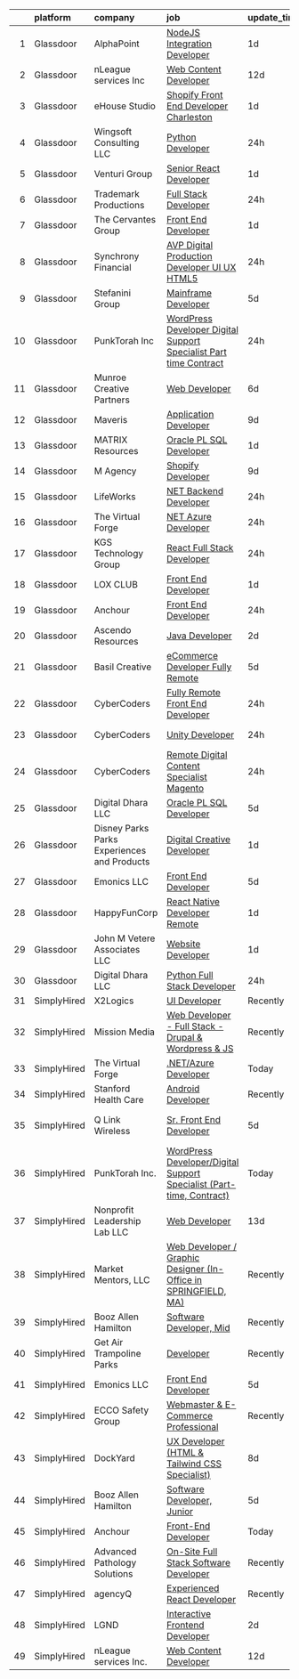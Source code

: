 

|    | platform    | company                                      | job                                                                                                                                                                                                                                                                                                                                                                                                                                                                                                                                                                                                                                                                                                                                                                                                                                                                                                                                                                                                                                                                                                                                                                                                                                                                                                                                                                                                                                                                                                                                                                                                                                                | update_time   | location                    |
|---:|:------------|:---------------------------------------------|:---------------------------------------------------------------------------------------------------------------------------------------------------------------------------------------------------------------------------------------------------------------------------------------------------------------------------------------------------------------------------------------------------------------------------------------------------------------------------------------------------------------------------------------------------------------------------------------------------------------------------------------------------------------------------------------------------------------------------------------------------------------------------------------------------------------------------------------------------------------------------------------------------------------------------------------------------------------------------------------------------------------------------------------------------------------------------------------------------------------------------------------------------------------------------------------------------------------------------------------------------------------------------------------------------------------------------------------------------------------------------------------------------------------------------------------------------------------------------------------------------------------------------------------------------------------------------------------------------------------------------------------------------|:--------------|:----------------------------|
|  1 | Glassdoor   | AlphaPoint                                   | [NodeJS Integration Developer](https://www.glassdoor.com/partner/jobListing.htm?pos=130&ao=1136043&s=58&guid=000001816b42eddf96127b65b538285f&src=GD_JOB_AD&t=SR&vt=w&ea=1&cs=1_1fa65f7e&cb=1655361957713&jobListingId=1007940980964&jrtk=3-0-1g5lk5rgbqt5v801-1g5lk5rgpg2du801-7e4662838b2aec42-)                                                                                                                                                                                                                                                                                                                                                                                                                                                                                                                                                                                                                                                                                                                                                                                                                                                                                                                                                                                                                                                                                                                                                                                                                                                                                                                                                 | 1d            | Remote                      |
|  2 | Glassdoor   | nLeague services Inc                         | [Web Content Developer](https://www.glassdoor.com/partner/jobListing.htm?pos=128&ao=1136043&s=58&guid=000001816b42eddf96127b65b538285f&src=GD_JOB_AD&t=SR&vt=w&ea=1&cs=1_8b9bbe18&cb=1655361957712&jobListingId=1007916576869&jrtk=3-0-1g5lk5rgbqt5v801-1g5lk5rgpg2du801-df2d8b73c28e92ba-)                                                                                                                                                                                                                                                                                                                                                                                                                                                                                                                                                                                                                                                                                                                                                                                                                                                                                                                                                                                                                                                                                                                                                                                                                                                                                                                                                        | 12d           | Atlanta, GA                 |
|  3 | Glassdoor   | eHouse Studio                                | [Shopify Front End Developer Charleston](https://www.glassdoor.com/partner/jobListing.htm?pos=118&ao=1136043&s=58&guid=000001816b42eddf96127b65b538285f&src=GD_JOB_AD&t=SR&vt=w&ea=1&cs=1_18bedaaf&cb=1655361957711&jobListingId=1007939931841&jrtk=3-0-1g5lk5rgbqt5v801-1g5lk5rgpg2du801-db779a6de477b033-)                                                                                                                                                                                                                                                                                                                                                                                                                                                                                                                                                                                                                                                                                                                                                                                                                                                                                                                                                                                                                                                                                                                                                                                                                                                                                                                                       | 1d            | Remote                      |
|  4 | Glassdoor   | Wingsoft Consulting LLC                      | [Python Developer](https://www.glassdoor.com/partner/jobListing.htm?pos=117&ao=1136043&s=58&guid=000001816b42eddf96127b65b538285f&src=GD_JOB_AD&t=SR&vt=w&ea=1&cs=1_81388cc2&cb=1655361957711&jobListingId=1007941851377&jrtk=3-0-1g5lk5rgbqt5v801-1g5lk5rgpg2du801-045d15769eef6980-)                                                                                                                                                                                                                                                                                                                                                                                                                                                                                                                                                                                                                                                                                                                                                                                                                                                                                                                                                                                                                                                                                                                                                                                                                                                                                                                                                             | 24h           | Remote                      |
|  5 | Glassdoor   | Venturi Group                                | [Senior React Developer](https://www.glassdoor.com/partner/jobListing.htm?pos=107&ao=1110586&s=58&guid=000001816b42eddf96127b65b538285f&src=GD_JOB_AD&t=SR&vt=w&ea=1&cs=1_af8586da&cb=1655361957710&jobListingId=1007939772953&cpc=4F748F1840550ABC&jrtk=3-0-1g5lk5rgbqt5v801-1g5lk5rgpg2du801-dffac9d3ad9aacc7--6NYlbfkN0DiMBqcaSMT8lrn_viPgFID_2aewekq0duxyJS2DdWDl7H5d8vip-1ADjbyxy_V_dRYA32gdW0IZKs4ejqUx98Pvf5ngpE-00ixICaQ9eiAPNOMQvpjH3ePxQRL9kZ0oWjH5F_Xg5rw8M3dnxzXJKquAaZAmjA6bMxYVtwHswhdow_hEHI8OvDS4B4Q_hXe9OW1lqheuNilAxT3HZKnyTlwQDq0rMCLH3VmSDPIqrPwxBzePmG6tnMKG2KIZv9GY1tLCz7S2lkHBDJNQ48iHt9pLRqnPLupyqrHrtJf5ETs5hq40KTVp73sHcSerFOwbAYs7lIRFIkhyA7p9-hbHCHBAdxcsftLRIpxUvk8Hk8BdcpTIJt3Wi6o_6b8W72wFWtqVw8sS2EKAxoHxqWwpvRZX5Bh2namr6F_fLSmbmTqHrr6phJXjMbiiMpwRogutCPMsxGsCwOjMgON0laQ4ZyG8lcbBUzOWvvcvATBWdXeXUvQnC7iFMYFX1zm1rvxVY9-Sg18Cn9Dtw%3D%3D)                                                                                                                                                                                                                                                                                                                                                                                                                                                                                                                                                                                                                                                                                                                                                                      | 1d            | Remote                      |
|  6 | Glassdoor   | Trademark Productions                        | [Full Stack Developer](https://www.glassdoor.com/partner/jobListing.htm?pos=102&ao=1110586&s=58&guid=000001816b42eddf96127b65b538285f&src=GD_JOB_AD&t=SR&vt=w&ea=1&cs=1_a94c80e4&cb=1655361957709&jobListingId=1007942423943&cpc=7095061949A44974&jrtk=3-0-1g5lk5rgbqt5v801-1g5lk5rgpg2du801-67f85a00f70739a5--6NYlbfkN0B4CTDbt7Zn41iKpujQ2awVwoTLYCcRKVTqq11-nwU-kyizyaHZBSQxKbGY7r28z-FQDXAJvGIJR7ZY3DL6SMWnXyQ0CYtqc9IeHYo4YXOxjRucYTSIb_UTgOL7tV4BKwustU-COl5lNHDYVcAynuICiZHYgLTOh2tzOJxrBruWI3jmXnFl9X_lO3P4a9Eq1_U5QLlB6fe_6xQQbIgUH0D143IHQsOi2aF2MqwQxeTZWMKM2TvmkYVJf3v8v11rJfz1cdG1w8orLYrEihTk0RVleDECClgU_ndetGGiwcouCzAhyqnPNvnMqwnyjvKphiG6nuHlk0-1gP9iJymL2iGCCz_BMGe8bUJv7x1TMjnnR1-Td0WT7qrz7DPZoxXrEeOyit8tD4ySge0CttyLb4Q2n4PIB3VhV1E3lWBP4gn-rKTShI_wu8jUdv2_-tRqgU52Ep__71e3l8hgnQveImanRGEcjOIVRB3qleBbGckyuOPfqjLZUOTrfTEu1BkugFPhi3SE51M4cg%3D%3D)                                                                                                                                                                                                                                                                                                                                                                                                                                                                                                                                                                                                                                                                                                                                                                        | 24h           | Remote                      |
|  7 | Glassdoor   | The Cervantes Group                          | [Front End Developer](https://www.glassdoor.com/partner/jobListing.htm?pos=119&ao=1136043&s=58&guid=000001816b42eddf96127b65b538285f&src=GD_JOB_AD&t=SR&vt=w&ea=1&cs=1_66f20d0e&cb=1655361957711&jobListingId=1007939663906&jrtk=3-0-1g5lk5rgbqt5v801-1g5lk5rgpg2du801-35984f122aa17018-)                                                                                                                                                                                                                                                                                                                                                                                                                                                                                                                                                                                                                                                                                                                                                                                                                                                                                                                                                                                                                                                                                                                                                                                                                                                                                                                                                          | 1d            | San Juan, PR                |
|  8 | Glassdoor   | Synchrony Financial                          | [AVP  Digital Production Developer  UI UX HTML5](https://www.glassdoor.com/partner/jobListing.htm?pos=103&ao=1110586&s=58&guid=000001816b42eddf96127b65b538285f&src=GD_JOB_AD&t=SR&vt=w&cs=1_c32db38a&cb=1655361957709&jobListingId=1007942047981&cpc=C63BD00756FD6F58&jrtk=3-0-1g5lk5rgbqt5v801-1g5lk5rgpg2du801-33e56d2d56655581--6NYlbfkN0CZG6bN9ZaS7H2eqWBwsQ2GS98cHcHTG0eJFlxnPWv_gX1F6BWyKIs4Liv7UGXuRoTxGsJTQPYoeKHZfQJ1wLZadbnx-qFn7GOzzupUVdS-gjxnizjZj6Nvh47uDEDWT6amhbK90WWZ64TUNlDS0Bnz2o-iB4f_IYBXSX5sjKKtF6hV0Fn4Q_b1QMioIvxWbJx7OtQNm3wRGjBb1L6seX4szWBSPg6WvJTvmpck-DTMpiJg735XIMA1vlmC118sHfToazSrqLu9OvfhIzjLtRyYJzrMRjwIfuDbFTkIlRElFLH6QdH9NJJPViFfk1a0xSpo0A_ZFi034dZdp-nXpgM_IHiIbODiuiYzdHmzeQaL-tj99l3MQyE2I6rZ_hskO9zQ8rt-XHCKwgbPcgYzh8uFNsSquKX8VuVkFiUVAKIY-ebFDGaqpYc1UiETphmEz6iyfVHAALf-WkVg0oTeADXJyVv1J72XoCvjMEwzCic-hvHtQ_EK9Mb78APQErbQMKwFQWhYqNJSm8cUOxbjsic2RMcCzvBgCp7VkcWvbKt4_rkFVnrENRotYRCMjLOrdUcXZTX3FCTD1XwVwTMGqOk49ioHgZYpixyPUhdEF8JzV3GRKQojOq2TueBBpaU3ZK1Civ0v7-ay5IyYoiZDfGlynr15_vgaGv3y_xr-MwNCAnZyhXtb9HSRZpouiMa00lHvvMVeDuolX-EW54xWLHPEzvLOGnpP7zf_OXoZRdh5CLBtBwwoqQvjyNRuWUDPTKYuEQwMgAMW4yro9L_Nns67Q9c1xzLkBI8cL98rVqccmNaWsZZ0gKLFlVwfQyYMw6DSy2QUcc4v4CRPA_kN_xqtugG3th-y7Q7V-M1MCm3PzzJUIl-vmrUjSTfXnTewYUw_38cVKj38zU5SZ5tpw44UzlJf6vzdrMZc6NIy_aVfpfLGFudBXvnvfEkks-BmKaoTAEOAaTxZJSh4OdPKn7f7Qr_afxdmS9gwQhUg4dnTwn4f0bbGmZVrIxpHf4TQhBFzcw4N_4taB3gKSpNzYhGFXdPtuZvy6ZFWcpoio34AzV1naCH_otBc7kuyeTosygfz2cBoU4WogaxKf_hHYsrhc3XNBL3g2zeYSE3enmaVankrsHq0yPgM2l45a-NEz4qYcHj0Ik8v24zoZApZg13DmsTIWy3Q5tl7Zsk_IAF5S74WJIKngI92ptaPzW5dYlvvW-j6ZQ6w8-CfnBLVGEBTgD0Ing1Wi5w%3D) | 24h           | Charlotte, NC               |
|  9 | Glassdoor   | Stefanini Group                              | [Mainframe Developer](https://www.glassdoor.com/partner/jobListing.htm?pos=116&ao=1136043&s=58&guid=000001816b42eddf96127b65b538285f&src=GD_JOB_AD&t=SR&vt=w&ea=1&cs=1_6a9c146a&cb=1655361957711&jobListingId=1007931559954&jrtk=3-0-1g5lk5rgbqt5v801-1g5lk5rgpg2du801-c94d3eb64bb261b0-)                                                                                                                                                                                                                                                                                                                                                                                                                                                                                                                                                                                                                                                                                                                                                                                                                                                                                                                                                                                                                                                                                                                                                                                                                                                                                                                                                          | 5d            | Remote                      |
| 10 | Glassdoor   | PunkTorah Inc                                | [WordPress Developer Digital Support Specialist  Part time  Contract ](https://www.glassdoor.com/partner/jobListing.htm?pos=121&ao=1136043&s=58&guid=000001816b42eddf96127b65b538285f&src=GD_JOB_AD&t=SR&vt=w&ea=1&cs=1_079e0e1b&cb=1655361957712&jobListingId=1007943282504&jrtk=3-0-1g5lk5rgbqt5v801-1g5lk5rgpg2du801-85c5a607aaee7d83-)                                                                                                                                                                                                                                                                                                                                                                                                                                                                                                                                                                                                                                                                                                                                                                                                                                                                                                                                                                                                                                                                                                                                                                                                                                                                                                         | 24h           | Remote                      |
| 11 | Glassdoor   | Munroe Creative Partners                     | [Web Developer](https://www.glassdoor.com/partner/jobListing.htm?pos=108&ao=1110586&s=58&guid=000001816b42eddf96127b65b538285f&src=GD_JOB_AD&t=SR&vt=w&ea=1&cs=1_06007768&cb=1655361957710&jobListingId=1007929626893&cpc=8795CF9063CD573D&jrtk=3-0-1g5lk5rgbqt5v801-1g5lk5rgpg2du801-6bd9434d809ec289--6NYlbfkN0DH7t-AyvkdfKxkOQCK0CMJ_9WeUHIfPMXF4iXr7oK8MDK-MaJugH_-uubS7qimqY15aQLKiHih6LT7_IoqhcbsZiQM57nGfurucfFy3xZEta1297TTDH32fGTeuS1Pb2ulE5Q-9IoBHsas7aKM1Kce6HQ7dEUsVZ3NktwzXDRbpdx5M7_CcDHu7sX_aXXZynartwyYLUVsxNZ6UAWXH_fZsbXaeY_FZMS0L3YszeN0apMAdkJHnzLtv8d6cYHuKXEhInkONMTAra2IabN7WOkSo3CwMclxq_zQdE4dd7eynlK2vWXjQIdAdNqB4DyqfG8TqGXbLCFPcT7X8_Jg5dE6uAS4tZJBWR3NffDcT-vC7oqVsWHICYYdIZqfF1aUJWbf1ZCLNk-0iyBrGYHlvXLP6x_PYlANZP3a_Qc-axQV2DpGsn98k6Cqy2FA1rCtrXIi_5RcLL_vd1ttsbHTtbIrZxxB5UPYOmPBFzIRBN72vw%3D%3D)                                                                                                                                                                                                                                                                                                                                                                                                                                                                                                                                                                                                                                                                                                                                                                                                               | 6d            | Remote                      |
| 12 | Glassdoor   | Maveris                                      | [Application Developer](https://www.glassdoor.com/partner/jobListing.htm?pos=101&ao=1110586&s=58&guid=000001816b42eddf96127b65b538285f&src=GD_JOB_AD&t=SR&vt=w&ea=1&cs=1_169fce4f&cb=1655361957709&jobListingId=1007921596088&cpc=496C5EE6B32F83EE&jrtk=3-0-1g5lk5rgbqt5v801-1g5lk5rgpg2du801-b29a2ce0c6953068--6NYlbfkN0Cv5gy3hIuedu5wEbWgvJ4kgo_-gZevX9aj0Q_9PtXmzKp-7I191VKp8sKuH2ekPBDmAs-rIm7mnKpu0abTBwqCT4JiBpjNC_fr-6DpI1WFF59a-2ghqscKpfHGLCFo--yEoLUsKzP9uo8iFkjn_iwqlG4KT_pJTpZi4Cxs6D5hcj-GhxAQH61iaQ-xI4lEdAhJskfZr_eZIFZPoKy1aTjGcbqtYBLE4XB0Yme3N9NJ8ichkLqcp2PjwzV43_nHzTZxIfZUXzJ6YbW-udul0VLDiUDOeUb6xWBLSAyGMcsI_m4xa9tuuLLEF8IuSECun_xpRYNtFpp9kXfDm2J6Z9tr7iAJ9WAekn7Am9oOGTydn3bZyGrJPAI7BJzWtwvGwDK5cxuZEtaZnjYEqJ71xtR6wk0VtOPRsezZWjnk-5CK4be0wFucj0pwobstHN4MVXdGCuEJwO9Fd4r4tG-HpxqS-7aoxFs8FDE%3D)                                                                                                                                                                                                                                                                                                                                                                                                                                                                                                                                                                                                                                                                                                                                                                                                                     | 9d            | Remote                      |
| 13 | Glassdoor   | MATRIX Resources                             | [Oracle   PL SQL Developer](https://www.glassdoor.com/partner/jobListing.htm?pos=112&ao=1110586&s=58&guid=000001816b42eddf96127b65b538285f&src=GD_JOB_AD&t=SR&vt=w&ea=1&cs=1_0cb2be61&cb=1655361957711&jobListingId=1007940971136&cpc=FAE5E775D180B2FB&jrtk=3-0-1g5lk5rgbqt5v801-1g5lk5rgpg2du801-7a66034e641b4d99--6NYlbfkN0De5ppvndiyxA0pMSLQzOe_j9Mra0KF_8EhxTxOKXtZIfhM20E97mGJ6rqAxbACvL8xwhaP487VSm5yzfuEyoNso2geznAx-Jywi8udn2kf-aV-reuCBv8z2SXDGofLnhn_Qe_hP7lYW2qgmI94bOOO_JUTsGPMKZkjn3NuRAbg8xt1Hem4z0J8RAYn-FTELtGFXm8s0YZAhGUXbpZVv4nTs9d72IEceQf5FkcEexxYrdYefdrZfM2v9fzGhrF_9VkA42PjyF66N-WR3NVMq3VqR88CK7eyMZeikhoXg4Yh_93bOWstKW8wM60fPjCPQAfrocshbsv2D41kTIXV9wmxYjme3C2OWz9EuPEddWWRbtExF2734hrPMCC2Ec5RhvUhf4EIVSKyPhPKbhX7LctO6VjzdWi0kR6DFtoN0wcsiANCzPdO339K8_8WxdHyFuQBdiIlN3Sq3GS6hEW_POldrHUY9MpZ5h_cFEPVYnUSL4blK_CPd75z1wSaFuXvA7fnoand2sjhjihc0R9-QsJGtVJvb8esPrYM7BYm4iHLeA%3D%3D)                                                                                                                                                                                                                                                                                                                                                                                                                                                                                                                                                                                                                                                                                                                                   | 1d            | Phoenix, AZ                 |
| 14 | Glassdoor   | M Agency                                     | [Shopify Developer](https://www.glassdoor.com/partner/jobListing.htm?pos=124&ao=1136043&s=58&guid=000001816b42eddf96127b65b538285f&src=GD_JOB_AD&t=SR&vt=w&ea=1&cs=1_1511a230&cb=1655361957712&jobListingId=1007921144544&jrtk=3-0-1g5lk5rgbqt5v801-1g5lk5rgpg2du801-f8992ff1960ade37-)                                                                                                                                                                                                                                                                                                                                                                                                                                                                                                                                                                                                                                                                                                                                                                                                                                                                                                                                                                                                                                                                                                                                                                                                                                                                                                                                                            | 9d            | Remote                      |
| 15 | Glassdoor   | LifeWorks                                    | [ NET Backend Developer](https://www.glassdoor.com/partner/jobListing.htm?pos=104&ao=1110586&s=58&guid=000001816b42eddf96127b65b538285f&src=GD_JOB_AD&t=SR&vt=w&cs=1_a89b852d&cb=1655361957710&jobListingId=1007942257316&cpc=FA84DF7EA1EC2398&jrtk=3-0-1g5lk5rgbqt5v801-1g5lk5rgpg2du801-0260d8ccbec87158--6NYlbfkN0DLmrqCN2v1TO8im94Z8ijjg5B0bygWI38WyDDoeOWhaQvk6bM5zeSyQrwlZm0cpZDwTaFG5QnJ_b8kdCXuDAmo2NWfhgTvcmYkuzWHAZhm8u9YscSVhXwHoz276pvfeBwyRlJeLAkg_7dyPAtwC-oQzRZ-T6c7AiLw4DTt2YoSrRyF9GN1bSTqrCsQ0EZvGukxcGa2IJURBmsE24fRsj5CzOcayHwH2jsye179vH2CeO5Jj6WHxMWOmFYBLYYTweTA1K6pUra2qbOs574VPNFxfwC_kdgzPI1eJilYFNUdlqL0T5HU_YgAp71KK4OgtiL-7kmx7CFcFJO4TudM74vBDfbUuUKb1OT9IGvpxz6sddaImRQ6qP4uhpLQZ68J8A3HaSTziPhj4zjvtuA47j8yujkefZQAfFsOO6oANuxEQDvkzN9QocmmssKD-NP8LfdtxYCmEZ8yblCWtDaqEFRc1UDVr8ziN4UwDILGM1WjSr0u_OMpP3_yxroIB5wubWTSvAqRABBSkXxh0AFl3-vtFJj5brE8HkEVGqoWMOztkA%3D%3D)                                                                                                                                                                                                                                                                                                                                                                                                                                                                                                                                                                                                                                                                                                                                           | 24h           | Remote                      |
| 16 | Glassdoor   | The Virtual Forge                            | [ NET Azure Developer](https://www.glassdoor.com/partner/jobListing.htm?pos=115&ao=1136043&s=58&guid=000001816b42eddf96127b65b538285f&src=GD_JOB_AD&t=SR&vt=w&ea=1&cs=1_fa247dcf&cb=1655361957711&jobListingId=1007942039817&jrtk=3-0-1g5lk5rgbqt5v801-1g5lk5rgpg2du801-56cbc97452acc211-)                                                                                                                                                                                                                                                                                                                                                                                                                                                                                                                                                                                                                                                                                                                                                                                                                                                                                                                                                                                                                                                                                                                                                                                                                                                                                                                                                         | 24h           | Remote                      |
| 17 | Glassdoor   | KGS Technology Group                         | [React Full Stack Developer](https://www.glassdoor.com/partner/jobListing.htm?pos=123&ao=1136043&s=58&guid=000001816b42eddf96127b65b538285f&src=GD_JOB_AD&t=SR&vt=w&ea=1&cs=1_fca08e70&cb=1655361957712&jobListingId=1007942813004&jrtk=3-0-1g5lk5rgbqt5v801-1g5lk5rgpg2du801-3e6e54ca0cccc455-)                                                                                                                                                                                                                                                                                                                                                                                                                                                                                                                                                                                                                                                                                                                                                                                                                                                                                                                                                                                                                                                                                                                                                                                                                                                                                                                                                   | 24h           | Remote                      |
| 18 | Glassdoor   | LOX CLUB                                     | [Front End Developer](https://www.glassdoor.com/partner/jobListing.htm?pos=122&ao=1136043&s=58&guid=000001816b42eddf96127b65b538285f&src=GD_JOB_AD&t=SR&vt=w&ea=1&cs=1_ff418d3a&cb=1655361957712&jobListingId=1007940035744&jrtk=3-0-1g5lk5rgbqt5v801-1g5lk5rgpg2du801-8f59bd48b9de2ad1-)                                                                                                                                                                                                                                                                                                                                                                                                                                                                                                                                                                                                                                                                                                                                                                                                                                                                                                                                                                                                                                                                                                                                                                                                                                                                                                                                                          | 1d            | Remote                      |
| 19 | Glassdoor   | Anchour                                      | [Front End Developer](https://www.glassdoor.com/partner/jobListing.htm?pos=120&ao=1136043&s=58&guid=000001816b42eddf96127b65b538285f&src=GD_JOB_AD&t=SR&vt=w&ea=1&cs=1_431fbe9a&cb=1655361957712&jobListingId=1007943168896&jrtk=3-0-1g5lk5rgbqt5v801-1g5lk5rgpg2du801-b3535972b6e024af-)                                                                                                                                                                                                                                                                                                                                                                                                                                                                                                                                                                                                                                                                                                                                                                                                                                                                                                                                                                                                                                                                                                                                                                                                                                                                                                                                                          | 24h           | Remote                      |
| 20 | Glassdoor   | Ascendo Resources                            | [Java Developer](https://www.glassdoor.com/partner/jobListing.htm?pos=113&ao=1110586&s=58&guid=000001816b42eddf96127b65b538285f&src=GD_JOB_AD&t=SR&vt=w&ea=1&cs=1_64738599&cb=1655361957711&jobListingId=1007936017388&cpc=9908D8D4413DBB8A&jrtk=3-0-1g5lk5rgbqt5v801-1g5lk5rgpg2du801-2aded52bfbbb85b7--6NYlbfkN0Cnp95dEus6hpwNZzYO14T2JYXzT_gSfUX9Wy6PXUfQDVZYN6X8R849vZqWAe8P14TICgnST8vhNT7HfuDrFSW9MdpCVJzd1mmWRjWJC_KteTxNKKT1GPTDL7LUuZsbmBnYkCk3Nr5RWnqb8o0A4h1PTS5OnuF5u7Gkqrk6Gmx5pLMdyQDOyQnDpBl4hvD2tZWzK9L9WOovsQJ2ZdSi_FLisq6NxwTBBSKR6VC4uh-TyZ0-OOkZn-vLlkNFvTrSm1LigNPxvp_S6Ws6FyOI6NTeaTBFBvMEcq6Gp901CuhL8rYY18nzyiLCrKX49V3LBTYM7XKqqUzJLfPZyzw-D90tNtNRxWOwcf14cQLGNbRdyM0FNDlqSAHvhj1ZGubN6QVzXR7Hqj1O9agZG3WOyTzPcB2zifKRV95EyP_8XuQ9VykZoxjvZduxodhkOLWq39cRbwvLxqqk7ivjFheUNzXGTCr_lt9g2VH6BVkt6vNf98flznSCvxg4RXPv_nCJ_dw%3D)                                                                                                                                                                                                                                                                                                                                                                                                                                                                                                                                                                                                                                                                                                                                                                                            | 2d            | Remote                      |
| 21 | Glassdoor   | Basil Creative                               | [eCommerce Developer  Fully Remote ](https://www.glassdoor.com/partner/jobListing.htm?pos=129&ao=1136043&s=58&guid=000001816b42eddf96127b65b538285f&src=GD_JOB_AD&t=SR&vt=w&ea=1&cs=1_712e5472&cb=1655361957712&jobListingId=1007932110288&jrtk=3-0-1g5lk5rgbqt5v801-1g5lk5rgpg2du801-3d7e94fb4f6ec0a8-)                                                                                                                                                                                                                                                                                                                                                                                                                                                                                                                                                                                                                                                                                                                                                                                                                                                                                                                                                                                                                                                                                                                                                                                                                                                                                                                                           | 5d            | Remote                      |
| 22 | Glassdoor   | CyberCoders                                  | [Fully Remote Front End Developer](https://www.glassdoor.com/partner/jobListing.htm?pos=111&ao=1110586&s=58&guid=000001816b42eddf96127b65b538285f&src=GD_JOB_AD&t=SR&vt=w&cs=1_e3b5c0de&cb=1655361957710&jobListingId=1007941925418&cpc=B076152010A3B66C&jrtk=3-0-1g5lk5rgbqt5v801-1g5lk5rgpg2du801-5f476ccb6b012299--6NYlbfkN0CpFJQzrgRR8WqXWK1qKKEqALWJw739KlKqr2H-MSI4eoBlI4EFrmor2FYZMP3muM20aj7yI-olFhZRvgEMhB5EFySIVUooFeUwfvqM8izsQ1nofYK6QQHoeFfolozdwbQvqQXFyCNqZGdBmc8h2T8n2r2MSi0UwrO7uwlDy9_X36BmJ64Ug0XDmA-3F0yuzOpt5-6jlQdxmHUriDsf2mBIDc5CjP6RWHIY2EONqXyUO5STLqFbfKRXNrX2TIDGgh_TGnrBBha7uUvduieETIKR9fm4B79NMCg3pKh3_aB2ZRyIfjY-8lhNtAKTkFRQol6J-pb3NO0_iPEq1deH5RIYJCY0fyRBRBZLlNWHGaColXE2AHuzl10BeJtaON06xRqu4HOAL7rcM2Wtc0BUpF8rWiGujTBX5EWqFd0m8Ct2OZeZDzYL9O8jxAKGRONtTL69WfHspR3zh0DcFlEdlXwGT-PHBemObiQF9L_-uuVx2fpTi_NpzmA9Nrhv3ln3PIEg_QEMqFL8Ke4FV5pZzDMAcrnnrnDfIDERAZHVPdQrzW1mh_PlKCMIFjiEiqDg--0xxXP5-yTe1HJxH-QjJK1S4DXmvLGaN_zAraTEXBsL9Y4fhwxqfSGGudB4B89WuZDd6oibt2p02LokwPGp9fQst4nMp94-KA7a0h-UGUT7MmfSI52j8d4OTuKdRq2DPH9oFoCeLzkX9gyftHZtxYvkVhaeyiySGzJatfoW2U0Gb75-PLDuUTWTGBbQintPxXHxMYGFzEVINok5epB4-NitssIbNiB76FE5dm_y6gXDDuMNsk6lbJVQ1CU7L-mvW2CRx_HCeNPlPuKyYChqoAbmgAsBhqelqNGLECBFMuHoo45k9IIZ936oQn-vLq7hc0IESuDM_hDgZ7QON_aLF_8LNlF1WfKufshlCol9B_o7Pg9SRU9kIL4bijomx6RLNNJyLm-otxBCc0WVRS2pwa7BfnsVSwh_fPqPh8-XGICM9Q%3D%3D)                                                                                                                                                                                                                                                                 | 24h           | Los Angeles, CA             |
| 23 | Glassdoor   | CyberCoders                                  | [Unity Developer](https://www.glassdoor.com/partner/jobListing.htm?pos=109&ao=1110586&s=58&guid=000001816b42eddf96127b65b538285f&src=GD_JOB_AD&t=SR&vt=w&cs=1_480d7fbf&cb=1655361957710&jobListingId=1007941926293&cpc=A65DF3A704A48F9B&jrtk=3-0-1g5lk5rgbqt5v801-1g5lk5rgpg2du801-37504b0d2092bc42--6NYlbfkN0CpFJQzrgRR8WqXWK1qKKEqALWJw739KlKqr2H-MSI4eoBlI4EFrmor2FYZMP3muM20aj7yI-olFt3h67xPqOH4EEavcNzicfy5fBc-xOH4cahpTaDwSOSP1PPlu2FPrU9HCCcYnhvrNhmuYSJepN3beDSYriiKyAsq7ylO_04Tnb5ATOVaFigHSoxxKQWQVCPruaCArl4qSgn1J8MMUeyhmocfqi74hc_OqZFBNOH9MY1oBDng_Xc_MTHw1nFWXu7vYW_Ih8vxGIPKOdKnrDwhJ9jW9e9sJVKqUQh3brDA88gmWeii_i2Ai2z4tg-1P1v94h1HMz1mdlK0rvLxfIcZazUNC0EtI5J-JO4q_mEO8ps1ihxcemMgmViygMRmxL3d2bU5EIwYdTNYJy1oYFWYPGIy4O33ygqSgbcXytPojwSewbQVF3tEZm6H9Zvley61IwcpnHgKXogHujsFOS-CQ1x_qx96s9ee-Nuc-VnggfABamIaYRkzj3xhc1EPoC1OC9FZPYrbC-wjv8NyDIAY3OxxF_5lpNS5QGyiazVugfM4g92xBsxZ4rkxGnbKTryv59MPsTweVvNm9UMuGBNVHvtOMzbEzWHmam6sOn_DGO-xSAiWn4XItlt0WfhQZ4VdBfUHH4n6EXawAokdEvPVL0xATNfMVspaWonfAdyfTR8TXpk0cNAxwrNlLJEAlkmVlTUngVB49B6pIuPJLTNvae2U8i9Ebkef5wPLGvRm2eoqtB08aFY1RMLR63_1XPsvAEtFC3157IvcOuKmTU9BU_4RWl0ke8gq2kgNTWAlGMBCh9Q74wvbIGFaccisixqsMEhxKUehP9Xq6X6mv-aWYc1zIfnYNC3IBDznscfyGQ5yJyBqKmpNgGhaRRpk_a9Rel0Bb2USaCMYaOc8RZHk-b2mVV6PunA6g0jwZc31-N-YRW7XUCWQqATdwc5kB5Z2662YIfi49sanA88S99H7OCckqoKuLoS1tcLgBfIe4g%3D%3D)                                                                                                                                                                                                                                                                                  | 24h           | West Palm Beach, FL         |
| 24 | Glassdoor   | CyberCoders                                  | [Remote Digital Content Specialist   Magento](https://www.glassdoor.com/partner/jobListing.htm?pos=110&ao=1110586&s=58&guid=000001816b42eddf96127b65b538285f&src=GD_JOB_AD&t=SR&vt=w&cs=1_27444117&cb=1655361957710&jobListingId=1007941925491&cpc=A65DF3A704A48F9B&jrtk=3-0-1g5lk5rgbqt5v801-1g5lk5rgpg2du801-86c92b34c64adea1--6NYlbfkN0CpFJQzrgRR8WqXWK1qKKEqALWJw739KlKqr2H-MSI4eoBlI4EFrmor2FYZMP3muM20aj7yI-olFqTLivTiKcY8pnh8yu9ge7HKZjY8wYOZhqVfPgY6pyudInT5gWYoRuSy5CZrGNTytehnbI-2a17RjSMf6akM_Ha4YncK80hvAfAsQ0YMfHeMhrFkuG7MVLoOly_knBxR-P_vxGyqZtCQCzccm_qLORu3opK7zexkhoiWFOEcqPjdcxHHnw2_uQE2Z-sdUr9WVoAwiU2AZveOdj9BsPFe6Jad547pDhCdg3GwMKNgKL5IbGWJq-1e3U-M75bDZm-WtOgaQtlhB0WVBcBLA_wt1D7Cts9n4AzhtVIjbGenfaU8J77afDq50tAK4M9SpnLgKVnRO3FbYTq3CLLLKs5UOjDpijGqz1zF9Nypp1VPTt5yD7WUjUt_kI0lC8t3OcuMJxISWLQnmvu72mEJHaFVuZNMbRIfuxTfbESiJv0ITKx_VyIU5vlBGx16vx6uLLAiuUYcGCMT25fM9a1LK0zRkOqJKLiEyKRuzxMnAttoRrnJ4Jm97pRAH1PTUajCAa925fKvLiil4G3lO2xGBY1uukYyawdKYNSeuDjV9yq2ToLMvSAc3-HCrJQ5Kb-MgH0jOJYsyEDps-1nNGSmhz324QhykHZv7-lA1B8P-5bcqsoA59Nj_gzu4n9f7aYMv39vdnIkv9KA0O-x0OumZiGGBaDq3i_q2HcCD4vYZSbO5tolAIQM4zzCQfUHQlxAhM7z1An1q0Po757nT3CjpboxLYi2PZKKhiTPaonT5s1_VX_jal7BUjn5Jh3oXofQncBQzv3Qkg9KH0Uli9vSdzyYTxIxm0aUO3becyRnXyoyCUschY7piu5dZ4HKC-HAoHh2eWjlaBXFH1u2MCpGa2IyA-d8iEjei8r7sMTW2WYqi5UW5lsudTe5CpzRHfOCj1M-IQRlduBqax625jObbBq_tZZEPYcVT3Ls_Q%3D%3D)                                                                                                                                                                                                                                                      | 24h           | Atlanta, GA                 |
| 25 | Glassdoor   | Digital Dhara LLC                            | [Oracle PL SQL Developer](https://www.glassdoor.com/partner/jobListing.htm?pos=114&ao=1136043&s=58&guid=000001816b42eddf96127b65b538285f&src=GD_JOB_AD&t=SR&vt=w&ea=1&cs=1_931d363d&cb=1655361957711&jobListingId=1007931445619&jrtk=3-0-1g5lk5rgbqt5v801-1g5lk5rgpg2du801-bde2c9f32e8e1e1a-)                                                                                                                                                                                                                                                                                                                                                                                                                                                                                                                                                                                                                                                                                                                                                                                                                                                                                                                                                                                                                                                                                                                                                                                                                                                                                                                                                      | 5d            | Remote                      |
| 26 | Glassdoor   | Disney Parks Parks  Experiences and Products | [Digital Creative Developer](https://www.glassdoor.com/partner/jobListing.htm?pos=106&ao=1110586&s=58&guid=000001816b42eddf96127b65b538285f&src=GD_JOB_AD&t=SR&vt=w&cs=1_a44f3adc&cb=1655361957709&jobListingId=1007940242258&cpc=C4A69CCDBB3B9599&jrtk=3-0-1g5lk5rgbqt5v801-1g5lk5rgpg2du801-41d49a557912e88c--6NYlbfkN0DAFTyt7pbDCC2JPO79CSdi1dIb81yjczP5qsKcZIxgiRd1qisRd4re16D_VG3-wzWOFmi5dyzlwUrgN3T5m5Dg0aQjkiMZeDUA0aek8N0bB6tmN9Rg8LYpaWUBrXChe8yLkod7IesUA19v-466WxDIpZkSGQcPFShAK8GFbivDDIdRDmoLA9z5CGIWSKjWGhkeZ3hgKQfCgxr2To_Bsl5qxM1NsPAHwvuvRIfQ9mf8uOddGyVr1WgCSVOuNajQRU6sOx0NzOoTfvVw0fsrUQpeOhmcR4el9SxE-JROWUaAy6q2cRWC_igRvythg42FXTk5IwWXBavlGce1_jMTVSJhhLuLsLChuWFTsYSbXr8cJbkhwXxMxnu08Ox9o6Curdq9XEqyTX4ClQLOngvJDCWtTBzjmCIMVveiXCfJ2sL5REhxnE5FiEbq3cahmCaFok2SG5eX2_HAcg%3D%3D)                                                                                                                                                                                                                                                                                                                                                                                                                                                                                                                                                                                                                                                                                                                                                                                                                                       | 1d            | Oakland, FL                 |
| 27 | Glassdoor   | Emonics LLC                                  | [Front End Developer](https://www.glassdoor.com/partner/jobListing.htm?pos=127&ao=1136043&s=58&guid=000001816b42eddf96127b65b538285f&src=GD_JOB_AD&t=SR&vt=w&ea=1&cs=1_ed422f1e&cb=1655361957712&jobListingId=1007931748697&jrtk=3-0-1g5lk5rgbqt5v801-1g5lk5rgpg2du801-2894c31711655d45-)                                                                                                                                                                                                                                                                                                                                                                                                                                                                                                                                                                                                                                                                                                                                                                                                                                                                                                                                                                                                                                                                                                                                                                                                                                                                                                                                                          | 5d            | New York, NY                |
| 28 | Glassdoor   | HappyFunCorp                                 | [React Native Developer   Remote](https://www.glassdoor.com/partner/jobListing.htm?pos=125&ao=1136043&s=58&guid=000001816b42eddf96127b65b538285f&src=GD_JOB_AD&t=SR&vt=w&ea=1&cs=1_7c5bb2f1&cb=1655361957712&jobListingId=1007939964250&jrtk=3-0-1g5lk5rgbqt5v801-1g5lk5rgpg2du801-d406c550ef91b661-)                                                                                                                                                                                                                                                                                                                                                                                                                                                                                                                                                                                                                                                                                                                                                                                                                                                                                                                                                                                                                                                                                                                                                                                                                                                                                                                                              | 1d            | Remote                      |
| 29 | Glassdoor   | John M  Vetere   Associates  LLC             | [Website Developer](https://www.glassdoor.com/partner/jobListing.htm?pos=105&ao=1110586&s=58&guid=000001816b42eddf96127b65b538285f&src=GD_JOB_AD&t=SR&vt=w&ea=1&cs=1_5854296e&cb=1655361957710&jobListingId=1007939977806&cpc=1160948BCBA38B5B&jrtk=3-0-1g5lk5rgbqt5v801-1g5lk5rgpg2du801-c901cbb4b6117785--6NYlbfkN0Cb6oRm7I6f-NqOp6Ufi8zDGdJB0OLycRkhAa2Ax3wDkGNX1JHvajaf5Fr8Vaz4W27gew0u6Iuhfvt1cpR-d7HoaELQ0xc4iAN8ohURK3qJTXh4-zsNrGe0iwrbl_0IpjaigZRPIGhEeLIADWFWS0pA2dBglOLwguxeU7U7FbrhEwBL_RNZQksjRROG4j7s3plzNDKXTVTGdtL2j84zm6sDgGxUXx4zrHPLa_sWr-Z_oj7FdJuI1sfphDF6yHJ6MSvv7njcjcnTzlLFW0RbHiBT_-T_I_7S8ltlsG3RD_v3HPUa8bQ49PqFjiUzPo7cCt-XYNPwb_CaWfcS7hwyMpD8ewr5OUhXiRfbEbfDVZDZ660VVcGtnYRcZ-qvkHpZWB6XbqEFLKQXhjhjx8kEWmxijCCMFoLneRtOCEDABBdLSlF_HMbidZy21M-OSC_dTx1jobj3gWcZNous41r_O1BBhGbCeqV421EPEG3wYWG6EenXP-zEpF9ZGQDmniZjWHY%3D)                                                                                                                                                                                                                                                                                                                                                                                                                                                                                                                                                                                                                                                                                                                                                                                         | 1d            | Remote                      |
| 30 | Glassdoor   | Digital Dhara LLC                            | [Python Full Stack Developer](https://www.glassdoor.com/partner/jobListing.htm?pos=126&ao=1136043&s=58&guid=000001816b42eddf96127b65b538285f&src=GD_JOB_AD&t=SR&vt=w&ea=1&cs=1_5ae62319&cb=1655361957712&jobListingId=1007941993629&jrtk=3-0-1g5lk5rgbqt5v801-1g5lk5rgpg2du801-5770a47d15ed6204-)                                                                                                                                                                                                                                                                                                                                                                                                                                                                                                                                                                                                                                                                                                                                                                                                                                                                                                                                                                                                                                                                                                                                                                                                                                                                                                                                                  | 24h           | Remote                      |
| 31 | SimplyHired | X2Logics                                     | [UI Developer](https://www.simplyhired.com/job/K7e7k8DCr3xU0Za6gglqUSb8upBvvxxXPj9or0Do1zCdHLu7dosWWA?q=digital+developer)                                                                                                                                                                                                                                                                                                                                                                                                                                                                                                                                                                                                                                                                                                                                                                                                                                                                                                                                                                                                                                                                                                                                                                                                                                                                                                                                                                                                                                                                                                                         | Recently      | Remote                      |
| 32 | SimplyHired | Mission Media                                | [Web Developer - Full Stack - Drupal & Wordpress & JS](https://www.simplyhired.com/job/N4P2Hv7GRFisaAyKbd0NmcljMXKV-SOMsvlU8adrqXHUTHqc1DSDUQ?q=digital+developer)                                                                                                                                                                                                                                                                                                                                                                                                                                                                                                                                                                                                                                                                                                                                                                                                                                                                                                                                                                                                                                                                                                                                                                                                                                                                                                                                                                                                                                                                                 | Recently      | Baltimore, MD               |
| 33 | SimplyHired | The Virtual Forge                            | [.NET/Azure Developer](https://www.simplyhired.com/job/IEOgXX75C36LXuotbwEcOWcUfd8gdW8k6G2lNK6b86XVmzNnME_plw?q=digital+developer)                                                                                                                                                                                                                                                                                                                                                                                                                                                                                                                                                                                                                                                                                                                                                                                                                                                                                                                                                                                                                                                                                                                                                                                                                                                                                                                                                                                                                                                                                                                 | Today         | Remote                      |
| 34 | SimplyHired | Stanford Health Care                         | [Android Developer](https://www.simplyhired.com/job/bixntMy0ujDioU4BjtZEEvVL_r_XDW95SQ5woSmxcbcU1YTvBsekZQ?q=digital+developer)                                                                                                                                                                                                                                                                                                                                                                                                                                                                                                                                                                                                                                                                                                                                                                                                                                                                                                                                                                                                                                                                                                                                                                                                                                                                                                                                                                                                                                                                                                                    | Recently      | Palo Alto, CA               |
| 35 | SimplyHired | Q Link Wireless                              | [Sr. Front End Developer](https://www.simplyhired.com/job/S8VxjHZGYsCUIjZkxyF0ixI5O3ygcbNqsNNz1XPUj7S6mjQ6iyIGjw?q=digital+developer)                                                                                                                                                                                                                                                                                                                                                                                                                                                                                                                                                                                                                                                                                                                                                                                                                                                                                                                                                                                                                                                                                                                                                                                                                                                                                                                                                                                                                                                                                                              | 5d            | Fort Lauderdale, FL         |
| 36 | SimplyHired | PunkTorah Inc.                               | [WordPress Developer/Digital Support Specialist (Part-time, Contract)](https://www.simplyhired.com/job/0I65iUr3JKSVivmX2M0gOEANo4xYYhF-yGJTcAqpEvIe3djIBINANQ?q=digital+developer)                                                                                                                                                                                                                                                                                                                                                                                                                                                                                                                                                                                                                                                                                                                                                                                                                                                                                                                                                                                                                                                                                                                                                                                                                                                                                                                                                                                                                                                                 | Today         | Remote                      |
| 37 | SimplyHired | Nonprofit Leadership Lab LLC                 | [Web Developer](https://www.simplyhired.com/job/jSxFqh1miqi5Mu6ZQo4RREWarlhi5MEB6RDIcSjxdL3Hm4NyQzvPDA?q=digital+developer)                                                                                                                                                                                                                                                                                                                                                                                                                                                                                                                                                                                                                                                                                                                                                                                                                                                                                                                                                                                                                                                                                                                                                                                                                                                                                                                                                                                                                                                                                                                        | 13d           | Remote                      |
| 38 | SimplyHired | Market Mentors, LLC                          | [Web Developer / Graphic Designer (In-Office in SPRINGFIELD, MA)](https://www.simplyhired.com/job/kdDKEVojufcVMH10vEpQNtf-fbxzehti8PQJudzg7GIUfRr5_tUjIg?q=digital+developer)                                                                                                                                                                                                                                                                                                                                                                                                                                                                                                                                                                                                                                                                                                                                                                                                                                                                                                                                                                                                                                                                                                                                                                                                                                                                                                                                                                                                                                                                      | Recently      | Hartford, CT                |
| 39 | SimplyHired | Booz Allen Hamilton                          | [Software Developer, Mid](https://www.simplyhired.com/job/g0io8CV6wFeqbZW12eUmal0BsHatTeKQGCeHu5wTQVnPREFH1v8mqQ?q=digital+developer)                                                                                                                                                                                                                                                                                                                                                                                                                                                                                                                                                                                                                                                                                                                                                                                                                                                                                                                                                                                                                                                                                                                                                                                                                                                                                                                                                                                                                                                                                                              | Recently      | Belcamp, MD                 |
| 40 | SimplyHired | Get Air Trampoline Parks                     | [Developer](https://www.simplyhired.com/job/VDcW2aa-8r8QoFzZhaMjv0Mbe0iHrezt4t5AnXR6ovuB70lfURQn7w?q=digital+developer)                                                                                                                                                                                                                                                                                                                                                                                                                                                                                                                                                                                                                                                                                                                                                                                                                                                                                                                                                                                                                                                                                                                                                                                                                                                                                                                                                                                                                                                                                                                            | Recently      | Remote                      |
| 41 | SimplyHired | Emonics LLC                                  | [Front End Developer](https://www.simplyhired.com/job/k3VdvC2xJtwCx5nGfZ52xyhMEjQtyZUlrgh-tMV8D65YPBKeafCuSw?q=digital+developer)                                                                                                                                                                                                                                                                                                                                                                                                                                                                                                                                                                                                                                                                                                                                                                                                                                                                                                                                                                                                                                                                                                                                                                                                                                                                                                                                                                                                                                                                                                                  | 5d            | New York, NY                |
| 42 | SimplyHired | ECCO Safety Group                            | [Webmaster & E-Commerce Professional](https://www.simplyhired.com/job/Eis_eQzujD-0VqGd4cWH7_Zog5RuoP6kJescPkierQ7_taP_BL8ylw?q=digital+developer)                                                                                                                                                                                                                                                                                                                                                                                                                                                                                                                                                                                                                                                                                                                                                                                                                                                                                                                                                                                                                                                                                                                                                                                                                                                                                                                                                                                                                                                                                                  | Recently      | Boise, ID                   |
| 43 | SimplyHired | DockYard                                     | [UX Developer (HTML & Tailwind CSS Specialist)](https://www.simplyhired.com/job/WqTYFqBEGa8YxuZPMNumQP21CZG11aBnM795O2nswaqocMvYtUMxcQ?q=digital+developer)                                                                                                                                                                                                                                                                                                                                                                                                                                                                                                                                                                                                                                                                                                                                                                                                                                                                                                                                                                                                                                                                                                                                                                                                                                                                                                                                                                                                                                                                                        | 8d            | Remote                      |
| 44 | SimplyHired | Booz Allen Hamilton                          | [Software Developer, Junior](https://www.simplyhired.com/job/7-vmAdUz7dzIjSHDVjwyMQ6psS9TfDXCW5sQMS8GOzpNKaKeXe7Ufg?q=digital+developer)                                                                                                                                                                                                                                                                                                                                                                                                                                                                                                                                                                                                                                                                                                                                                                                                                                                                                                                                                                                                                                                                                                                                                                                                                                                                                                                                                                                                                                                                                                           | 5d            | Charleston, SC +7 locations |
| 45 | SimplyHired | Anchour                                      | [Front-End Developer](https://www.simplyhired.com/job/ZwQlchD4JbyfbD8PGlxC77RDvwBLQZ-v1IifQm8mdm3jU8o8gyJwjg?q=digital+developer)                                                                                                                                                                                                                                                                                                                                                                                                                                                                                                                                                                                                                                                                                                                                                                                                                                                                                                                                                                                                                                                                                                                                                                                                                                                                                                                                                                                                                                                                                                                  | Today         | Remote                      |
| 46 | SimplyHired | Advanced Pathology Solutions                 | [On-Site Full Stack Software Developer](https://www.simplyhired.com/job/8yzpi9euvzK_NQ3ePQqMs4xJmqpTN4tCdwGm0rjm6avcYH8_J_pPLA?q=digital+developer)                                                                                                                                                                                                                                                                                                                                                                                                                                                                                                                                                                                                                                                                                                                                                                                                                                                                                                                                                                                                                                                                                                                                                                                                                                                                                                                                                                                                                                                                                                | Recently      | North Little Rock, AR       |
| 47 | SimplyHired | agencyQ                                      | [Experienced React Developer](https://www.simplyhired.com/job/DIZ7VJ3Gxf8mOjogMOJwsxhBhFDehmz2FMiBZlUcSDM9x827OsNNOA?q=digital+developer)                                                                                                                                                                                                                                                                                                                                                                                                                                                                                                                                                                                                                                                                                                                                                                                                                                                                                                                                                                                                                                                                                                                                                                                                                                                                                                                                                                                                                                                                                                          | Recently      | Bethesda, MD                |
| 48 | SimplyHired | LGND                                         | [Interactive Frontend Developer](https://www.simplyhired.com/job/QBScIrkfLz29iHNX9Wd50j4WS5fum6LpGGgXWt5srH03CbHwPcTfwg?q=digital+developer)                                                                                                                                                                                                                                                                                                                                                                                                                                                                                                                                                                                                                                                                                                                                                                                                                                                                                                                                                                                                                                                                                                                                                                                                                                                                                                                                                                                                                                                                                                       | 2d            | Remote                      |
| 49 | SimplyHired | nLeague services Inc.                        | [Web Content Developer](https://www.simplyhired.com/job/hE5iF6RR993aku4oWROXsKZ_SK1AxJye8fUstwFKxq_pBqfl8wrnnw?q=digital+developer)                                                                                                                                                                                                                                                                                                                                                                                                                                                                                                                                                                                                                                                                                                                                                                                                                                                                                                                                                                                                                                                                                                                                                                                                                                                                                                                                                                                                                                                                                                                | 12d           | Atlanta, GA                 |